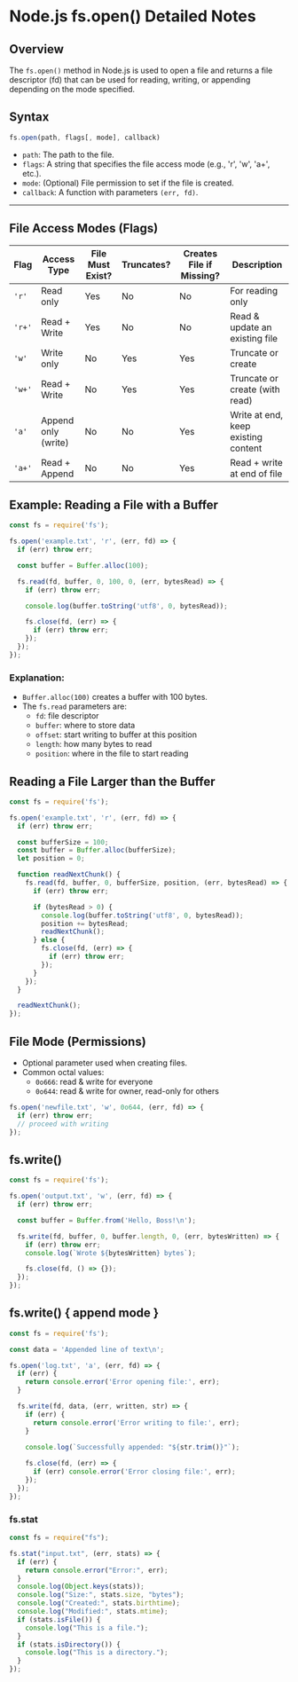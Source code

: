 
# Node.js fs.open() Detailed Notes

## Overview

The `fs.open()` method in Node.js is used to open a file and returns a file descriptor (fd) that can be used for reading, writing, or appending depending on the mode specified.

## Syntax

```js
fs.open(path, flags[, mode], callback)
```

- `path`: The path to the file.
- `flags`: A string that specifies the file access mode (e.g., 'r', 'w', 'a+', etc.).
- `mode`: (Optional) File permission to set if the file is created.
- `callback`: A function with parameters `(err, fd)`.

---

## File Access Modes (Flags)
|Flag|Access Type|File Must Exist?|Truncates?|Creates File if Missing?|Description|
|---|---|---|---|---|---|
|`'r'`|Read only|Yes|No|No|For reading only|
|`'r+'`|Read + Write|Yes|No|No|Read & update an existing file|
|`'w'`|Write only|No|Yes|Yes|Truncate or create|
|`'w+'`|Read + Write|No|Yes|Yes|Truncate or create (with read)|
|`'a'`|Append only (write)|No|No|Yes|Write at end, keep existing content|
|`'a+'`|Read + Append|No|No|Yes|Read + write at end of file|
## Example: Reading a File with a Buffer

```js
const fs = require('fs');

fs.open('example.txt', 'r', (err, fd) => {
  if (err) throw err;

  const buffer = Buffer.alloc(100);

  fs.read(fd, buffer, 0, 100, 0, (err, bytesRead) => {
    if (err) throw err;

    console.log(buffer.toString('utf8', 0, bytesRead));

    fs.close(fd, (err) => {
      if (err) throw err;
    });
  });
});
```

### Explanation:

- `Buffer.alloc(100)` creates a buffer with 100 bytes.
- The `fs.read` parameters are:
  - `fd`: file descriptor
  - `buffer`: where to store data
  - `offset`: start writing to buffer at this position
  - `length`: how many bytes to read
  - `position`: where in the file to start reading
## Reading a File Larger than the Buffer

```javascript
const fs = require('fs');

fs.open('example.txt', 'r', (err, fd) => {
  if (err) throw err;

  const bufferSize = 100;
  const buffer = Buffer.alloc(bufferSize);
  let position = 0;

  function readNextChunk() {
    fs.read(fd, buffer, 0, bufferSize, position, (err, bytesRead) => {
      if (err) throw err;

      if (bytesRead > 0) {
        console.log(buffer.toString('utf8', 0, bytesRead));
        position += bytesRead;
        readNextChunk();
      } else {
        fs.close(fd, (err) => {
          if (err) throw err;
        });
      }
    });
  }

  readNextChunk();
});
```

## File Mode (Permissions)

- Optional parameter used when creating files.
- Common octal values:
  - `0o666`: read & write for everyone
  - `0o644`: read & write for owner, read-only for others

```js
fs.open('newfile.txt', 'w', 0o644, (err, fd) => {
  if (err) throw err;
  // proceed with writing
});
```

## fs.write()

```javascript
const fs = require('fs');

fs.open('output.txt', 'w', (err, fd) => {
  if (err) throw err;

  const buffer = Buffer.from('Hello, Boss!\n');

  fs.write(fd, buffer, 0, buffer.length, 0, (err, bytesWritten) => {
    if (err) throw err;
    console.log(`Wrote ${bytesWritten} bytes`);

    fs.close(fd, () => {});
  });
});
```

## fs.write() { append mode }

```javascript
const fs = require('fs');

const data = 'Appended line of text\n';

fs.open('log.txt', 'a', (err, fd) => {
  if (err) {
    return console.error('Error opening file:', err);
  }

  fs.write(fd, data, (err, written, str) => {
    if (err) {
      return console.error('Error writing to file:', err);
    }

    console.log(`Successfully appended: "${str.trim()}"`);
    
    fs.close(fd, (err) => {
      if (err) console.error('Error closing file:', err);
    });
  });
});
```

### fs.stat
```javascript
const fs = require("fs");

fs.stat("input.txt", (err, stats) => {
  if (err) {
    return console.error("Error:", err);
  }
  console.log(Object.keys(stats));
  console.log("Size:", stats.size, "bytes");
  console.log("Created:", stats.birthtime);
  console.log("Modified:", stats.mtime);
  if (stats.isFile()) {
    console.log("This is a file.");
  }
  if (stats.isDirectory()) {
    console.log("This is a directory.");
  }
});

```